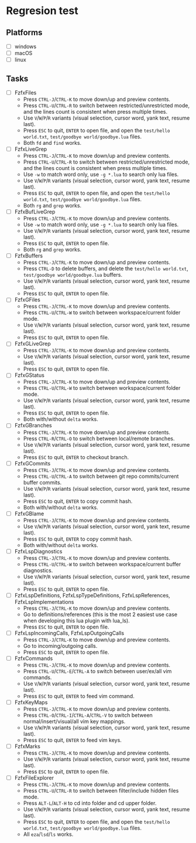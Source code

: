 # Regresion test

## Platforms

- [ ] windows
- [ ] macOS
- [ ] linux

## Tasks

- [ ] FzfxFiles
  - Press `CTRL-J`/`CTRL-K` to move down/up and preview contents.
  - Press `CTRL-U`/`CTRL-R` to switch between restricted/unrestricted mode, and the lines count is consistent when press multiple times.
  - Use `V`/`W`/`P`/`R` variants (visual selection, cursor word, yank text, resume last).
  - Press `ESC` to quit, `ENTER` to open file, and open the `test/hello world.txt`, `test/goodbye world/goodbye.lua` files.
  - Both `fd` and `find` works.
- [ ] FzfxLiveGrep
  - Press `CTRL-J`/`CTRL-K` to move down/up and preview contents.
  - Press `CTRL-U`/`CTRL-R` to switch between restricted/unrestricted mode, and the lines count is consistent when press multiple times.
  - Use `-w` to match word only, use `-g *.lua` to search only lua files.
  - Use `V`/`W`/`P`/`R` variants (visual selection, cursor word, yank text, resume last).
  - Press `ESC` to quit, `ENTER` to open file, and open the `test/hello world.txt`, `test/goodbye world/goodbye.lua` files.
  - Both `rg` and `grep` works.
- [ ] FzfxBufLiveGrep
  - Press `CTRL-J`/`CTRL-K` to move down/up and preview contents.
  - Use `-w` to match word only, use `-g *.lua` to search only lua files.
  - Use `V`/`W`/`P`/`R` variants (visual selection, cursor word, yank text, resume last).
  - Press `ESC` to quit, `ENTER` to open file.
  - Both `rg` and `grep` works.
- [ ] FzfxBuffers
  - Press `CTRL-J`/`CTRL-K` to move down/up and preview contents.
  - Press `CTRL-D` to delete buffers, and delete the `test/hello world.txt`, `test/goodbye world/goodbye.lua` buffers.
  - Use `V`/`W`/`P`/`R` variants (visual selection, cursor word, yank text, resume last).
  - Press `ESC` to quit, `ENTER` to open file.
- [ ] FzfxGFiles
  - Press `CTRL-J`/`CTRL-K` to move down/up and preview contents.
  - Press `CTRL-U`/`CTRL-W` to switch between workspace/current folder mode.
  - Use `V`/`W`/`P`/`R` variants (visual selection, cursor word, yank text, resume last).
  - Press `ESC` to quit, `ENTER` to open file.
- [ ] FzfxGLiveGrep
  - Press `CTRL-J`/`CTRL-K` to move down/up and preview contents.
  - Use `V`/`W`/`P`/`R` variants (visual selection, cursor word, yank text, resume last).
  - Press `ESC` to quit, `ENTER` to open file.
- [ ] FzfxGStatus
  - Press `CTRL-J`/`CTRL-K` to move down/up and preview contents.
  - Press `CTRL-U`/`CTRL-W` to switch between workspace/current folder mode.
  - Use `V`/`W`/`P`/`R` variants (visual selection, cursor word, yank text, resume last).
  - Press `ESC` to quit, `ENTER` to open file.
  - Both with/without `delta` works.
- [ ] FzfxGBranches
  - Press `CTRL-J`/`CTRL-K` to move down/up and preview contents.
  - Press `CTRL-R`/`CTRL-O` to switch between local/remote branches.
  - Use `V`/`W`/`P`/`R` variants (visual selection, cursor word, yank text, resume last).
  - Press `ESC` to quit, `ENTER` to checkout branch.
- [ ] FzfxGCommits
  - Press `CTRL-J`/`CTRL-K` to move down/up and preview contents.
  - Press `CTRL-U`/`CTRL-A` to switch between git repo commits/current buffer commits.
  - Use `V`/`W`/`P`/`R` variants (visual selection, cursor word, yank text, resume last).
  - Press `ESC` to quit, `ENTER` to copy commit hash.
  - Both with/without `delta` works.
- [ ] FzfxGBlame
  - Press `CTRL-J`/`CTRL-K` to move down/up and preview contents.
  - Use `V`/`W`/`P`/`R` variants (visual selection, cursor word, yank text, resume last).
  - Press `ESC` to quit, `ENTER` to copy commit hash.
  - Both with/without `delta` works.
- [ ] FzfxLspDiagnostics
  - Press `CTRL-J`/`CTRL-K` to move down/up and preview contents.
  - Press `CTRL-U`/`CTRL-W` to switch between workspace/current buffer diagnostics.
  - Use `V`/`W`/`P`/`R` variants (visual selection, cursor word, yank text, resume last).
  - Press `ESC` to quit, `ENTER` to open file.
- [ ] FzfxLspDefinitions, FzfxLspTypeDefinitions, FzfxLspReferences, FzfxLspImplementations
  - Press `CTRL-J`/`CTRL-K` to move down/up and preview contents.
  - Go to definitions/references (this is the most 2 easiest use case when developing this lua plugin with lua_ls).
  - Press `ESC` to quit, `ENTER` to open file.
- [ ] FzfxLspIncomingCalls, FzfxLspOutgoingCalls
  - Press `CTRL-J`/`CTRL-K` to move down/up and preview contents.
  - Go to incoming/outgoing calls.
  - Press `ESC` to quit, `ENTER` to open file.
- [ ] FzfxCommands
  - Press `CTRL-J`/`CTRL-K` to move down/up and preview contents.
  - Press `CTRL-U`/`CTRL-E`/`CTRL-A` to switch between user/ex/all vim commands.
  - Use `V`/`W`/`P`/`R` variants (visual selection, cursor word, yank text, resume last).
  - Press `ESC` to quit, `ENTER` to feed vim command.
- [ ] FzfxKeyMaps
  - Press `CTRL-J`/`CTRL-K` to move down/up and preview contents.
  - Press `CTRL-O`/`CTRL-I`/`CTRL-A`/`CTRL-V` to switch between normal/insert/visual/all vim key mappings.
  - Use `V`/`W`/`P`/`R` variants (visual selection, cursor word, yank text, resume last).
  - Press `ESC` to quit, `ENTER` to feed vim keys.
- [ ] FzfxMarks
  - Press `CTRL-J`/`CTRL-K` to move down/up and preview contents.
  - Use `V`/`W`/`P`/`R` variants (visual selection, cursor word, yank text, resume last).
  - Press `ESC` to quit, `ENTER` to open file.
- [ ] FzfxFileExplorer
  - Press `CTRL-J`/`CTRL-K` to move down/up and preview contents.
  - Press `CTRL-U`/`CTRL-R` to switch between filter/include hidden files mode.
  - Press `ALT-L`/`ALT-H` to cd into folder and cd upper folder.
  - Use `V`/`W`/`P`/`R` variants (visual selection, cursor word, yank text, resume last).
  - Press `ESC` to quit, `ENTER` to open file, and open the `test/hello world.txt`, `test/goodbye world/goodbye.lua` files.
  - All `eza`/`lsd`/`ls` works.
